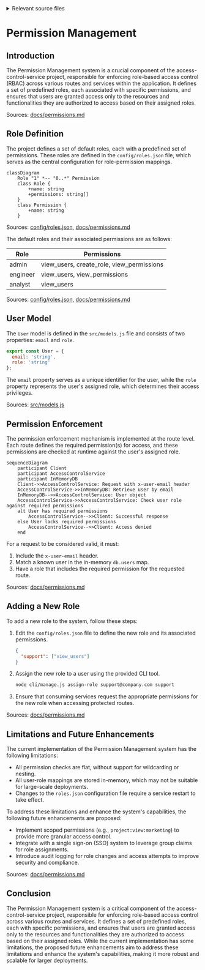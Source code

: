 <details>
<summary>Relevant source files</summary>

The following files were used as context for generating this wiki page:

- [config/roles.json](https://github.com/agattani123/access-control-service/blob/main/config/roles.json)
- [src/models.js](https://github.com/agattani123/access-control-service/blob/main/src/models.js)
- [docs/permissions.md](https://github.com/agattani123/access-control-service/blob/main/docs/permissions.md)

</details>

# Permission Management

## Introduction

The Permission Management system is a crucial component of the access-control-service project, responsible for enforcing role-based access control (RBAC) across various routes and services within the application. It defines a set of predefined roles, each associated with specific permissions, and ensures that users are granted access only to the resources and functionalities they are authorized to access based on their assigned roles.

Sources: [docs/permissions.md](https://github.com/agattani123/access-control-service/blob/main/docs/permissions.md)

## Role Definition

The project defines a set of default roles, each with a predefined set of permissions. These roles are defined in the `config/roles.json` file, which serves as the central configuration for role-permission mappings.

```mermaid
classDiagram
    Role "1" *-- "0..*" Permission
    class Role {
        +name: string
        +permissions: string[]
    }
    class Permission {
        +name: string
    }
```

Sources: [config/roles.json](https://github.com/agattani123/access-control-service/blob/main/config/roles.json), [docs/permissions.md](https://github.com/agattani123/access-control-service/blob/main/docs/permissions.md)

The default roles and their associated permissions are as follows:

| Role     | Permissions                                |
|----------|---------------------------------------------|
| admin    | view_users, create_role, view_permissions  |
| engineer | view_users, view_permissions               |
| analyst  | view_users                                 |

Sources: [config/roles.json](https://github.com/agattani123/access-control-service/blob/main/config/roles.json), [docs/permissions.md](https://github.com/agattani123/access-control-service/blob/main/docs/permissions.md)

## User Model

The `User` model is defined in the `src/models.js` file and consists of two properties: `email` and `role`.

```javascript
export const User = {
  email: 'string',
  role: 'string'
};
```

The `email` property serves as a unique identifier for the user, while the `role` property represents the user's assigned role, which determines their access privileges.

Sources: [src/models.js](https://github.com/agattani123/access-control-service/blob/main/src/models.js)

## Permission Enforcement

The permission enforcement mechanism is implemented at the route level. Each route defines the required permission(s) for access, and these permissions are checked at runtime against the user's assigned role.

```mermaid
sequenceDiagram
    participant Client
    participant AccessControlService
    participant InMemoryDB
    Client->>AccessControlService: Request with x-user-email header
    AccessControlService->>InMemoryDB: Retrieve user by email
    InMemoryDB-->>AccessControlService: User object
    AccessControlService->>AccessControlService: Check user role against required permissions
    alt User has required permissions
        AccessControlService-->>Client: Successful response
    else User lacks required permissions
        AccessControlService-->>Client: Access denied
    end
```

For a request to be considered valid, it must:

1. Include the `x-user-email` header.
2. Match a known user in the in-memory `db.users` map.
3. Have a role that includes the required permission for the requested route.

Sources: [docs/permissions.md](https://github.com/agattani123/access-control-service/blob/main/docs/permissions.md)

## Adding a New Role

To add a new role to the system, follow these steps:

1. Edit the `config/roles.json` file to define the new role and its associated permissions.
   ```json
   {
     "support": ["view_users"]
   }
   ```
2. Assign the new role to a user using the provided CLI tool.
   ```bash
   node cli/manage.js assign-role support@company.com support
   ```
3. Ensure that consuming services request the appropriate permissions for the new role when accessing protected routes.

Sources: [docs/permissions.md](https://github.com/agattani123/access-control-service/blob/main/docs/permissions.md)

## Limitations and Future Enhancements

The current implementation of the Permission Management system has the following limitations:

- All permission checks are flat, without support for wildcarding or nesting.
- All user-role mappings are stored in-memory, which may not be suitable for large-scale deployments.
- Changes to the `roles.json` configuration file require a service restart to take effect.

To address these limitations and enhance the system's capabilities, the following future enhancements are proposed:

- Implement scoped permissions (e.g., `project:view:marketing`) to provide more granular access control.
- Integrate with a single sign-on (SSO) system to leverage group claims for role assignments.
- Introduce audit logging for role changes and access attempts to improve security and compliance.

Sources: [docs/permissions.md](https://github.com/agattani123/access-control-service/blob/main/docs/permissions.md)

## Conclusion

The Permission Management system is a critical component of the access-control-service project, responsible for enforcing role-based access control across various routes and services. It defines a set of predefined roles, each with specific permissions, and ensures that users are granted access only to the resources and functionalities they are authorized to access based on their assigned roles. While the current implementation has some limitations, the proposed future enhancements aim to address these limitations and enhance the system's capabilities, making it more robust and scalable for larger deployments.